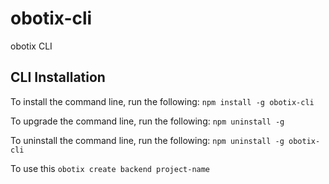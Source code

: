 # obotix-cli
obotix CLI

## CLI Installation

To install the command line, run the following:
`npm install -g obotix-cli`

To upgrade the command line, run the following:
`npm uninstall -g`

To uninstall the command line, run the following:
`npm uninstall -g obotix-cli`

To use this
`obotix create backend project-name`